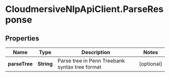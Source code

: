 # CloudmersiveNlpApiClient.ParseResponse

## Properties
Name | Type | Description | Notes
------------ | ------------- | ------------- | -------------
**parseTree** | **String** | Parse tree in Penn Treebank syntax tree format | [optional] 


